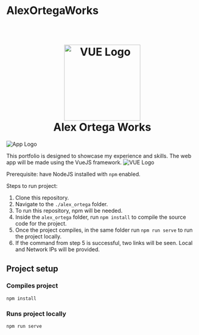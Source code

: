 # AlexOrtegaWorks

<h1 align="center"> 
  <br>
  <img src="ao.png" alt="VUE Logo" width="200"></a>
  <br>
  Alex Ortega Works
  <br>
  </h1>

![App Logo](https://github.com/alxrtega/AlexOrtegaWorks/tree/main/alex_ortega/src/assets/ao.png)

This portfolio is designed to showcase my experience and skills. The web app will be made using the VueJS framework.
![VUE Logo](https://github.com/alxrtega/AlexOrtegaWorks/tree/main/alex_ortega/src/assets/logo.png)

Prerequisite: have NodeJS installed with `npm` enabled.

Steps to run project: 
1. Clone this repository.
2. Navigate to the `./alex_ortega` folder.
3. To run this repository, npm will be needed. 
4. Inside the `alex_ortega` folder, run `npm install` to compile the source code for the project.
5. Once the project compiles, in the same folder run `npm run serve` to run the project locally. 
6. If the command from step 5 is successful, two links will be seen. Local and Network IPs will be provided. 

## Project setup
### Compiles project
```
npm install
```

### Runs project locally
```
npm run serve
```


